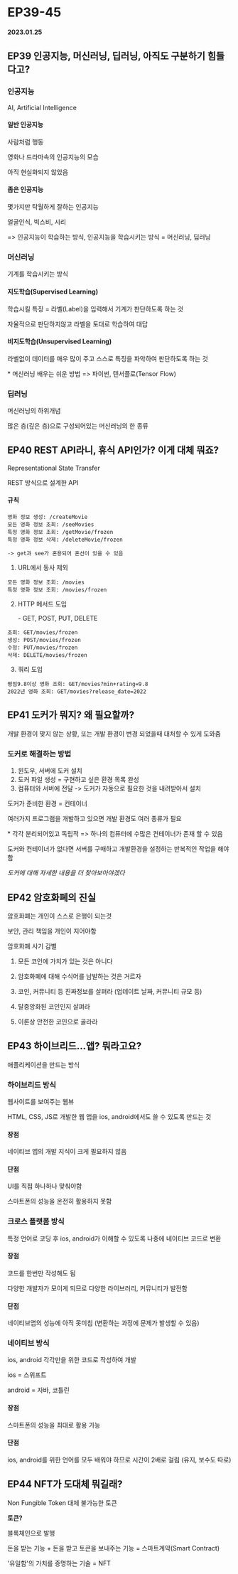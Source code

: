 # EP39-45

**2023.01.25**

## EP39 인공지능, 머신러닝, 딥러닝, 아직도 구분하기 힘들다고?

### 인공지능

AI, Artificial Intelligence

#### 일반 인공지능

사람처럼 행동

영화나 드라마속의 인공지능의 모습

아직 현실화되지 않았음

#### 좁은 인공지능

몇가지만 탁월하게 잘하는 인공지능

얼굴인식, 빅스비, 시리

=> 인공지능이 학습하는 방식, 인공지능을 학습시키는 방식 = 머신러닝, 딥러닝

### 머신러닝

기계를 학습시키는 방식

#### 지도학습(Supervised Learning)

학습시킬 특징 = 라벨(Label)을 입력해서 기계가 판단하도록 하는 것

자율적으로 판단하지않고 라벨을 토대로 학습하여 대답

#### 비지도학습(Unsupervised Learning)

라벨없이 데이터를 매우 많이 주고 스스로 특징을 파악하여 판단하도록 하는 것

\* 머신러닝 배우는 쉬운 방법 => 파이썬, 텐서플로(Tensor Flow)

### 딥러닝

머신러닝의 하위개념

많은 층(깊은 층)으로 구성되어있는 머신러닝의 한 종류

## EP40 REST API라니, 휴식 API인가? 이게 대체 뭐죠?

Representational State Transfer

REST 방식으로 설계한 API

#### 규칙

```
영화 정보 생성: /createMovie
모든 영화 정보 조회: /seeMovies
특정 영화 정보 조회: /getMovie/frozen
특정 영화 정보 삭제: /deleteMovie/frozen

-> get과 see가 혼용되어 혼선이 있을 수 있음
```

1. URL에서 동사 제외

```
모든 영화 정보 조회: /movies
특정 영화 정보 조회: /movies/frozen
```

2. HTTP 메서드 도입

   \- GET, POST, PUT, DELETE

```
조회: GET/movies/frozen
생성: POST/movies/frozen
수정: PUT/movies/frozen
삭제: DELETE/movies/frozen
```

3. 쿼리 도입

```
평점9.8이상 영화 조회: GET/movies?min+rating=9.8
2022년 영화 조회: GET/movies?release_date=2022
```

## EP41 도커가 뭐지? 왜 필요할까?

개발 환경이 맞지 않는 상황, 또는 개발 환경이 변경 되었을때 대처할 수 있게 도와줌

### 도커로 해결하는 방법

1. 윈도우, 서버에 도커 설치
2. 도커 파일 생성 = 구현하고 싶은 환경 목록 완성
3. 컴퓨터와 서버에 전달 -> 도커가 자동으로 필요한 것을 내려받아서 설치

도커가 준비한 환경 = 컨테이너

여러가지 프로그램을 개발하고 있으면 개발 환경도 여러 종류가 필요

\* 각각 분리되어있고 독립적 => 하나의 컴퓨터에 수많은 컨테이너가 존재 할 수 있음

도커와 컨테이너가 없다면 서버를 구매하고 개발환경을 설정하는 반복적인 작업을 해야함

_도커에 대해 자세한 내용을 더 찾아보아야겠다_

## EP42 암호화폐의 진실

암호화폐는 개인이 스스로 은행이 되는것

보안, 관리 책임을 개인이 지어야함

암호화폐 사기 감별

1. 모든 코인에 가치가 있는 것은 아니다

2. 암호화폐에 대해 수식어를 남발하는 것은 거르자

3. 코인, 커뮤니티 등 진짜정보를 살펴라 (업데이트 날짜, 커뮤니티 규모 등)

4. 탈중앙화된 코인인지 살펴라

5. 이론상 안전한 코인으로 골라라

## EP43 하이브리드...앱? 뭐라고요?

애플리케이션을 만드는 방식

### 하이브리드 방식

웹사이트를 보여주는 웹뷰

HTML, CSS, JS로 개발한 웹 앱을 ios, android에서도 쓸 수 있도록 만드는 것

#### 장점

네이티브 앱의 개발 지식이 크게 필요하지 않음

#### 단점

UI를 직접 하나하나 맞춰야함

스마트폰의 성능을 온전히 활용하지 못함

### 크로스 플랫폼 방식

특정 언어로 코딩 후 ios, android가 이해할 수 있도록 나중에 네이티브 코드로 변환

#### 장점

코드를 한번만 작성해도 됨

다양한 개발자가 모이게 되므로 다양한 라이브러리, 커뮤니티가 발전함

#### 단점

네이티브앱의 성능에 아직 못미침 (변환하는 과정에 문제가 발생할 수 있음)

### 네이티브 방식

ios, android 각각만을 위한 코드로 작성하여 개발

ios = 스위프트

android = 자바, 코틀린

#### 장점

스마트폰의 성능을 최대로 활용 가능

#### 단점

ios, android를 위한 언어를 모두 배워야 하므로 시간이 2배로 걸림 (유지, 보수도 따로)

## EP44 NFT가 도대체 뭐길래?

Non Fungible Token 대체 불가능한 토큰

**토큰?**

블록체인으로 발행

돈을 받는 기능 + 돈을 받고 토큰을 보내주는 기능 = 스마트계약(Smart Contract)

'유일함'의 가치를 증명하는 기술 = NFT
